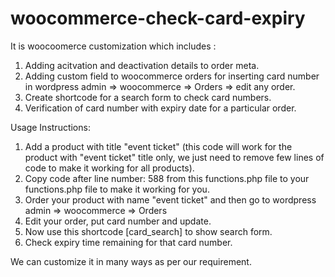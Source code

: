 # woocommerce-check-card-expiry

It is woocoomerce customization which includes :

1. Adding acitvation and deactivation details to order meta.
2. Adding custom field to woocommerce orders for inserting card number in wordpress admin => woocommerce => Orders => edit any order.
3. Create shortcode for a search form to check card numbers.
4. Verification of card number with expiry date for a particular order.

Usage Instructions: 

1. Add a product with title "event ticket" (this code will work for the product with "event ticket" title only, we just need to remove few lines of code to make it working for all products).
2. Copy code after line number: 588 from this functions.php file to your functions.php file to make it working for you.
3. Order your product with name "event ticket" and then go to wordpress admin => woocommerce => Orders
4. Edit your order, put card number and update.
5. Now use this shortcode [card_search] to show search form.
6. Check expiry time remaining for that card number.

We can customize it in many ways as per our requirement.
